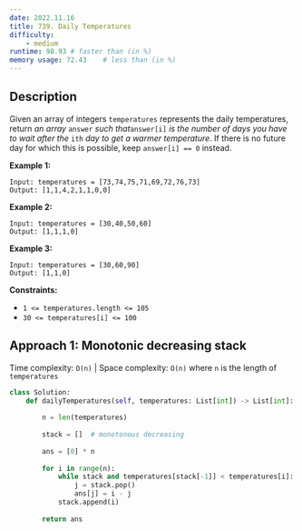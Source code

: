 ```yaml
---
date: 2022.11.16
title: 739. Daily Temperatures
difficulty:
    - medium
runtime: 98.93 # faster than (in %)
memory usage: 72.43    # less than (in %)
---
```

## Description
Given an array of integers `temperatures` represents the daily temperatures, return *an array* `answer` *such that*`answer[i]` *is the number of days you have to wait after the* `ith` *day to get a warmer temperature*. If there is no future day for which this is possible, keep `answer[i] == 0` instead.

**Example 1:**

```
Input: temperatures = [73,74,75,71,69,72,76,73]
Output: [1,1,4,2,1,1,0,0]

```

**Example 2:**

```
Input: temperatures = [30,40,50,60]
Output: [1,1,1,0]

```

**Example 3:**

```
Input: temperatures = [30,60,90]
Output: [1,1,0]

```

**Constraints:**

- `1 <= temperatures.length <= 105`
- `30 <= temperatures[i] <= 100`

## Approach 1: Monotonic decreasing stack
Time complexity: `O(n)`    |    Space complexity: `O(n)`
where `n` is the length of `temperatures`

``` python
class Solution:
    def dailyTemperatures(self, temperatures: List[int]) -> List[int]:
        
        n = len(temperatures)
        
        stack = []  # monotonous decreasing
        
        ans = [0] * n
        
        for i in range(n):
            while stack and temperatures[stack[-1]] < temperatures[i]:
                j = stack.pop()
                ans[j] = i - j
            stack.append(i)
        
        return ans
```